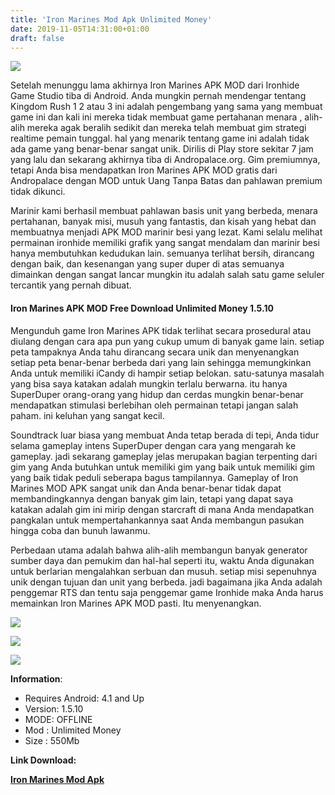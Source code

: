 ```yaml
---
title: 'Iron Marines Mod Apk Unlimited Money'
date: 2019-11-05T14:31:00+01:00
draft: false
---
```


[![](https://1.bp.blogspot.com/-ZLNVM9X0LxA/XcF4qoER18I/AAAAAAAAAmU/kz-BWiajazsODC57W7Oj6AgHvaUkuuTvgCLcBGAsYHQ/s320/iron-marines-apk-mod-655x368-picsay.jpg)](https://1.bp.blogspot.com/-ZLNVM9X0LxA/XcF4qoER18I/AAAAAAAAAmU/kz-BWiajazsODC57W7Oj6AgHvaUkuuTvgCLcBGAsYHQ/s1600/iron-marines-apk-mod-655x368-picsay.jpg)

  
  
Setelah menunggu lama akhirnya Iron Marines APK MOD dari Ironhide Game Studio tiba di Android. Anda mungkin pernah mendengar tentang Kingdom Rush 1 2 atau 3 ini adalah pengembang yang sama yang membuat game ini dan kali ini mereka tidak membuat game pertahanan menara , alih-alih mereka agak beralih sedikit dan mereka telah membuat gim strategi realtime pemain tunggal. hal yang menarik tentang game ini adalah tidak ada game yang benar-benar sangat unik. Dirilis di Play store sekitar 7 jam yang lalu dan sekarang akhirnya tiba di Andropalace.org. Gim premiumnya, tetapi Anda bisa mendapatkan Iron Marines APK MOD gratis dari Andropalace dengan MOD untuk Uang Tanpa Batas dan pahlawan premium tidak dikunci.  
  
Marinir kami berhasil membuat pahlawan basis unit yang berbeda, menara pertahanan, banyak misi, musuh yang fantastis, dan kisah yang hebat dan membuatnya menjadi APK MOD marinir besi yang lezat. Kami selalu melihat permainan ironhide memiliki grafik yang sangat mendalam dan marinir besi hanya membutuhkan kedudukan lain. semuanya terlihat bersih, dirancang dengan baik, dan kesenangan yang super duper di atas semuanya dimainkan dengan sangat lancar mungkin itu adalah salah satu game seluler tercantik yang pernah dibuat.  
  

#### Iron Marines APK MOD Free Download Unlimited Money 1.5.10

  
Mengunduh game Iron Marines APK tidak terlihat secara prosedural atau diulang dengan cara apa pun yang cukup umum di banyak game lain. setiap peta tampaknya Anda tahu dirancang secara unik dan menyenangkan setiap peta benar-benar berbeda dari yang lain sehingga memungkinkan Anda untuk memiliki iCandy di hampir setiap belokan. satu-satunya masalah yang bisa saya katakan adalah mungkin terlalu berwarna. itu hanya SuperDuper orang-orang yang hidup dan cerdas mungkin benar-benar mendapatkan stimulasi berlebihan oleh permainan tetapi jangan salah paham. ini keluhan yang sangat kecil.  
  
Soundtrack luar biasa yang membuat Anda tetap berada di tepi, Anda tidur selama gameplay intens SuperDuper dengan cara yang mengarah ke gameplay. jadi sekarang gameplay jelas merupakan bagian terpenting dari gim yang Anda butuhkan untuk memiliki gim yang baik untuk memiliki gim yang baik tidak peduli seberapa bagus tampilannya. Gameplay of Iron Marines MOD APK sangat unik dan Anda benar-benar tidak dapat membandingkannya dengan banyak gim lain, tetapi yang dapat saya katakan adalah gim ini mirip dengan starcraft di mana Anda mendapatkan pangkalan untuk mempertahankannya saat Anda membangun pasukan hingga coba dan bunuh lawanmu.  
  
Perbedaan utama adalah bahwa alih-alih membangun banyak generator sumber daya dan pemukim dan hal-hal seperti itu, waktu Anda digunakan untuk berlarian mengalahkan serbuan dan musuh. setiap misi sepenuhnya unik dengan tujuan dan unit yang berbeda. jadi bagaimana jika Anda adalah penggemar RTS dan tentu saja penggemar game Ironhide maka Anda harus memainkan Iron Marines APK MOD pasti. Itu menyenangkan.  
  

[![](https://1.bp.blogspot.com/-7GHwBNkmRTY/XcF45kAQrvI/AAAAAAAAAmY/tnyc9QatkDw6IUcBHcFf90RSgP8WcjrJgCLcBGAsYHQ/s320/iron-marines-android-apk-picsay.jpg)](https://1.bp.blogspot.com/-7GHwBNkmRTY/XcF45kAQrvI/AAAAAAAAAmY/tnyc9QatkDw6IUcBHcFf90RSgP8WcjrJgCLcBGAsYHQ/s1600/iron-marines-android-apk-picsay.jpg)

  

[![](https://1.bp.blogspot.com/-r4lRGwu-J5s/XcF5AJTrenI/AAAAAAAAAmg/Z_biS-zzKMov2jaRKwuJ8EVfxL-52btMwCLcBGAsYHQ/s320/iron-marines-apk-free-download-picsay.jpg)](https://1.bp.blogspot.com/-r4lRGwu-J5s/XcF5AJTrenI/AAAAAAAAAmg/Z_biS-zzKMov2jaRKwuJ8EVfxL-52btMwCLcBGAsYHQ/s1600/iron-marines-apk-free-download-picsay.jpg)

  

[![](https://1.bp.blogspot.com/-9_xd-vg5oI0/XcF5D0o_HrI/AAAAAAAAAmk/gkGgkDIIQtMUQIRhlZOTpfGQizEu3UhmwCLcBGAsYHQ/s320/iron-marines-mod-apk-picsay.jpg)](https://1.bp.blogspot.com/-9_xd-vg5oI0/XcF5D0o_HrI/AAAAAAAAAmk/gkGgkDIIQtMUQIRhlZOTpfGQizEu3UhmwCLcBGAsYHQ/s1600/iron-marines-mod-apk-picsay.jpg)

  
  
**Information**:  
  

*   Requires Android: 4.1 and Up
*   Version: 1.5.10
*   MODE: OFFLINE
*   Mod : Unlimited Money
*   Size : 550Mb

**Link Download:**

**[Iron Marines Mod Apk](https://safeku.com/LxDju)**